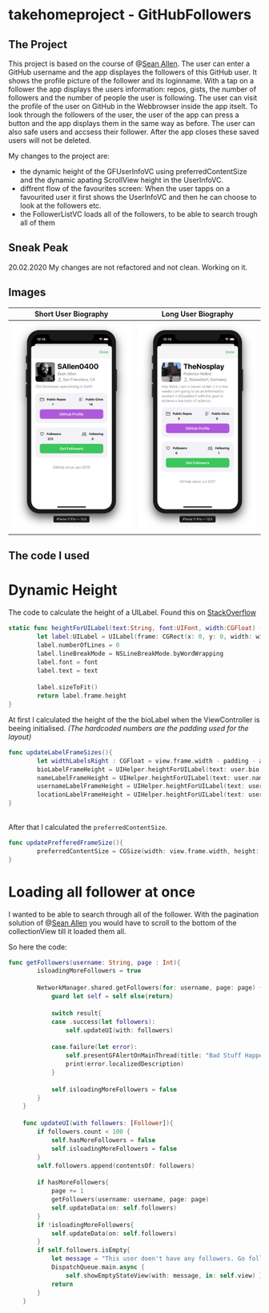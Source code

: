# takehomeproject - GitHubFollowers

## The Project

This project is based on the course of @[Sean Allen](https://github.com/SAllen0400). The user can enter a GitHub username and the app displayes the followers of this GitHub user. It shows the profile picture of the follower and its loginname.
With a tap on a follower the app displays the users information: repos, gists, the number of followers and the number of people the user is following. The user can visit the profile of the user on GitHub in the Webbrowser inside the app itselt. To look through the followers of the user, the user of the app can press a button and the app displays them in the same way as before.
The user can also safe users and accsess their follower. After the app closes these saved users will not be deleted.

My changes to the project are: 
- the dynamic height of the GFUserInfoVC using preferredContentSize and the dynamic apating ScrollView height in the UserInfoVC. 
- diffrent flow of the favourites screen: When the user tapps on a favourited user it first shows the UserInfoVC and then he can choose to look at the followers etc.
- the FollowerListVC loads all of the followers, to be able to search trough all of them

## Sneak Peak


20.02.2020
My changes are not refactored and not clean. Working on it.

## Images

Short User Biography             |  Long User Biography
:-------------------------:|:-------------------------:
![](./img/UserInfoWithShortBio.png)  |  ![](./img/UserInfoWithLongBio.png)

## The code I used

# Dynamic Height

The code to calculate the height of a UILabel. Found this on [StackOverflow](https://stackoverflow.com/questions/25180443/adjust-uilabel-height-to-text)

```swift
static func heightForUILabel(text:String, font:UIFont, width:CGFloat) -> CGFloat{
        let label:UILabel = UILabel(frame: CGRect(x: 0, y: 0, width: width, height: CGFloat.greatestFiniteMagnitude))
        label.numberOfLines = 0
        label.lineBreakMode = NSLineBreakMode.byWordWrapping
        label.font = font
        label.text = text

        label.sizeToFit()
        return label.frame.height
}
```

At first I calculated the height of the the bioLabel when the ViewController is beeing initialised. 
_(The hardcoded numbers are the padding used for the layout)_

```swift
func updateLabelFrameSizes(){
        let widthLabelsRight : CGFloat = view.frame.width - padding - avatarImageViewHeight - textImagePadding
        bioLabelFrameHeight = UIHelper.heightForUILabel(text: user.bio ?? "No Bio available", font: UIFont.preferredFont(forTextStyle: .body), width: view.frame.width - 40)
        nameLabelFrameHeight = UIHelper.heightForUILabel(text: user.name ?? "", font: nameLabel.font!, width: widthLabelsRight)
        usernameLabelFrameHeight = UIHelper.heightForUILabel(text: user.login, font: nameLabel.font!, width: widthLabelsRight)
        locationLabelFrameHeight = UIHelper.heightForUILabel(text: user.location ?? "GitHub" , font: nameLabel.font!, width: (widthLabelsRight - 5))
}
    
```

After that I calculated the ```preferredContentSize```.

```swift
func updatePrefferedFrameSize(){
        preferredContentSize = CGSize(width: view.frame.width, height: avatarImageViewHeight + textImagePadding + padding + bioLabelFrameHeight)
}
```

# Loading all follower at once
I wanted to be able to search through all of the follower. With the pagination solution of @[Sean Allen](https://github.com/SAllen0400) you would have to scroll to the bottom of the collectionView till it loaded them all.

So here the code:

```swift
func getFollowers(username: String, page : Int){
        isloadingMoreFollowers = true

        NetworkManager.shared.getFollowers(for: username, page: page) { [weak self] (result) in
            guard let self = self else{return}
 
            switch result{
            case .success(let followers):
                self.updateUI(with: followers)

            case.failure(let error):
                self.presentGFAlertOnMainThread(title: "Bad Stuff Happend", message: error.rawValue, buttonTitle: "Ok")
                print(error.localizedDescription)
            }
            
            self.isloadingMoreFollowers = false
        }
    }
    
    func updateUI(with followers: [Follower]){
        if followers.count < 100 {
            self.hasMoreFollowers = false
            self.isloadingMoreFollowers = false
        }
        self.followers.append(contentsOf: followers)
        
        if hasMoreFollowers{
            page += 1
            getFollowers(username: username, page: page)
            self.updateData(on: self.followers)
        }
        if !isloadingMoreFollowers{
            self.updateData(on: self.followers)
        }
        if self.followers.isEmpty{
            let message = "This user doen't have any followers. Go follow them 😉."
            DispatchQueue.main.async {
                self.showEmptyStateView(with: message, in: self.view) }
            return
        }
    }
```
